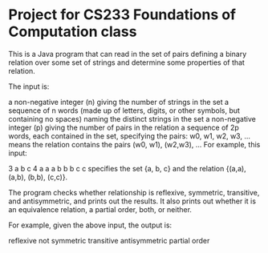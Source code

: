 # Project for CS233 Foundations of Computation class

This is a Java program that can read in the set of pairs defining a binary relation over some set of strings and determine some properties of that relation.

The input is:

a non-negative integer (n) giving the number of strings in the set a sequence of n words (made up of letters, digits, or other symbols, but containing no spaces) naming the distinct strings in the set a non-negative integer (p) giving the number of pairs in the relation a sequence of 2p words, each contained in the set, specifying the pairs: w0, w1, w2, w3, ... means the relation contains the pairs (w0, w1), (w2,w3), ... For example, this input:

3 a b c 4 a a a b b b c c specifies the set {a, b, c} and the relation {(a,a), (a,b), (b,b), (c,c)}.

The program checks whether relationship is reflexive, symmetric, transitive, and antisymmetric, and prints out the results. It also prints out whether it is an equivalence relation, a partial order, both, or neither.

For example, given the above input, the output is:

reflexive not symmetric transitive antisymmetric partial order
